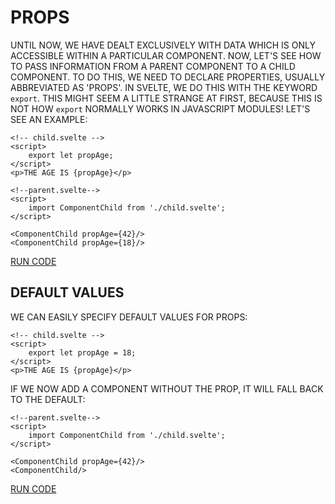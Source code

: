 # PROPS

UNTIL NOW, WE HAVE DEALT EXCLUSIVELY WITH DATA WHICH IS ONLY ACCESSIBLE WITHIN A PARTICULAR COMPONENT. NOW, LET'S SEE HOW TO PASS INFORMATION FROM A PARENT COMPONENT TO A CHILD COMPONENT. TO DO THIS, WE NEED TO DECLARE PROPERTIES, USUALLY ABBREVIATED AS 'PROPS'. IN SVELTE, WE DO THIS WITH THE KEYWORD `export`. THIS MIGHT SEEM A LITTLE STRANGE AT FIRST, BECAUSE THIS IS NOT HOW `export` NORMALLY WORKS IN JAVASCRIPT MODULES! LET'S SEE AN EXAMPLE:

```svelte
<!-- child.svelte -->
<script>
    export let propAge;
</script>
<p>THE AGE IS {propAge}</p>
```

```svelte
<!--parent.svelte-->
<script>
    import ComponentChild from './child.svelte';
</script>

<ComponentChild propAge={42}/>
<ComponentChild propAge={18}/>
```

[RUN CODE](https://svelte.dev/repl/acaf5fbbe81942efae60fe55e9b23fce)

## DEFAULT VALUES

WE CAN EASILY SPECIFY DEFAULT VALUES FOR PROPS:

```svelte
<!-- child.svelte -->
<script>
    export let propAge = 18;
</script>
<p>THE AGE IS {propAge}</p>
```

IF WE NOW ADD A COMPONENT WITHOUT THE PROP, IT WILL FALL BACK TO THE DEFAULT:

```svelte
<!--parent.svelte-->
<script>
    import ComponentChild from './child.svelte';
</script>

<ComponentChild propAge={42}/>
<ComponentChild/>
```

[RUN CODE](https://svelte.dev/repl/019b65ccc11d4619ac5a8dba8308e5ea)
